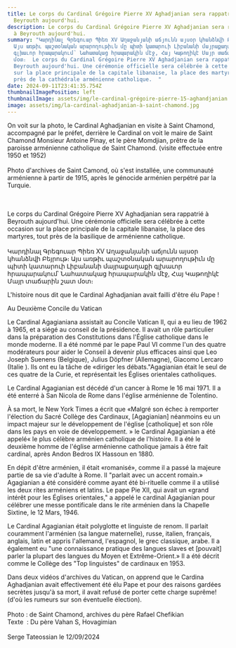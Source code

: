 ```yaml
---
title: Le corps du Cardinal Grégoire Pierre XV Aghadjanian sera rappatrié à
  Beyrouth aujourd'hui.
description: Le corps du Cardinal Grégoire Pierre XV Aghadjanian sera rappatrié
  à Beyrouth aujourd'hui.
summary: "Կարդինալ Գրեգուար Պիեռ XV Աղաջանյանի աճյունն այսօր կհանձնվի Բեյրութ։
  Այս առթիւ պաշտօնական արարողութիւն մը պիտի կատարուի Լիբանանի մայրաքաղաքի
  գլխաւոր հրապարակում՝ Նահատակաց հրապարակին մէջ, Հայ Կաթողիկէ Մայր տաճարին շատ
  մօտ։  Le corps du Cardinal Grégoire Pierre XV Aghadjanian sera rappatrié à
  Beyrouth aujourd'hui. Une cérémonie officielle sera célébrée à cette occasion
  sur la place principale de la capitale libanaise, la place des martyres, tout
  près de la cathédrale arménienne catholique.  "
date: 2024-09-11T23:41:35.754Z
thumbnailImagePosition: left
thumbnailImage: assets/img/le-cardinal-grégoire-pierre-15-aghandjanian.jpg
image: assets/img/la-cardinal-aghadjanian-à-saint-chamond.jpg
---
```

On voit sur la photo, le Cardinal Aghadjanian en visite à Saint Chamond, accompagné par le préfet, derrière le Cardinal on voit le maire de Saint Chamond Monsieur Antoine Pinay, et le père Momdjian, prêtre de la paroisse arménienne catholique de Saint Chamond. (visite effectuée entre 1950 et 1952)\
\
Photo d'archives de Saint Camond, où s'est installée, une communauté arménienne à partir de 1915, après le génocide arménien perpétré par la Turquie.

\
\
Le corps du Cardinal Grégoire Pierre XV Aghadjanian sera rappatrié à Beyrouth aujourd'hui. Une cérémonie officielle sera célébrée à cette occasion sur la place principale de la capitale libanaise, la place des martyres, tout près de la basilique de arménienne catholique.\
\
Կարդինալ Գրեգուար Պիեռ XV Աղաջանյանի աճյունն այսօր կհանձնվի Բեյրութ։ Այս առթիւ պաշտօնական արարողութիւն մը պիտի կատարուի Լիբանանի մայրաքաղաքի գլխաւոր հրապարակում՝ Նահատակաց հրապարակին մէջ, Հայ Կաթողիկէ Մայր տաճարին շատ մօտ։



L'histoire nous dit que le Cardinal Aghadjanian avait failli d'être élu Pape !

Au Deuxième Concile du Vatican

Le Cardinal Agagianiana assistait au Concile Vatican II, qui a eu lieu de 1962 à 1965, et a siégé au conseil de la présidence. Il avait un rôle particulier dans la préparation des Constitutions dans l'Église catholique dans le monde moderne. Il a été nommé par le pape Paul VI comme l'un des quatre modérateurs pour aider le Conseil à devenir plus efficaces ainsi que Leo Joseph Suenens (Belgique), Julius Döpfner (Allemagne), Giacomo Lercaro (Italie ). Ils ont eu la tâche de «diriger les débats."Agagianian était le seul de ces quatre de la Curie, et représentait les Églises orientales catholiques.

Le Cardinal Agagianian est décédé d'un cancer à Rome le 16 mai 1971. Il a été enterré à San Nicola de Rome dans l'église arménienne de Tolentino.

À sa mort, le New York Times a écrit que «Malgré son échec à remporter l'élection du Sacré Collège des Cardinaux, \[Agagianian] néanmoins eu un impact majeur sur le développement de l'église \[catholique] et son rôle dans les pays en voie de développement. » le Cardinal Agagianian a été appelé« le plus célèbre arménien catholique de l'histoire. Il a été le deuxième homme de l'église arménienne catholique jamais à être fait cardinal, après Andon Bedros IX Hassoun en 1880.

En dépit d'être arménien, il était «romanisé», comme il a passé la majeure partie de sa vie d'adulte à Rome. Il "parlait avec un accent romain.» Agagianian a été considéré comme ayant été bi-rituelle comme il a utilisé les deux rites arméniens et latins. Le pape Pie XII, qui avait un «grand intérêt pour les Églises orientales," a appelé le cardinal Agagianian pour célébrer une messe pontificale dans le rite arménien dans la Chapelle Sixtine, le 12 Mars, 1946.

Le Cardinal Agagianian était polyglotte et linguiste de renom. Il parlait couramment l'arménien (sa langue maternelle), russe, italien, français, anglais, latin et appris l'allemand, l'espagnol, le grec classique, arabe. Il a également eu "une connaissance pratique des langues slaves et \[pouvait] parler la plupart des langues du Moyen et Extrême-Orient.» Il a été décrit comme le Collège des "Top linguistes" de cardinaux en 1953.

Dans deux vidéos d'archives du Vatican, on apprend que le Cardina Aghadjanian avait effectivement été élu Pape et pour des raisons gardées secrètes jusqu'à sa mort, il avait refusé de porter cette charge suprême! (d'où les rumeurs sur son éventuelle élection).\
\
Photo : de Saint Chamond, archives du père Rafael Chefikian\
Texte  : Du père Vahan S, Hovagimian\
\
Serge Tateossian le 12/09/2024